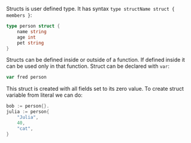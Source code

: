 Structs is user defined type. It has syntax `type structName struct { members }`:
```go
type person struct {
	name string
	age int
	pet string
}
```
Structs can be defined inside or outside of a function. If defined inside it can be used only in that function.
Struct can be declared with `var`:
```go
var fred person
```
This struct is created with all fields set to its zero value. To create struct variable from literal we can do:
```go
bob := person{}.
julia := person{
	"Julia",
	40,
	"cat",
}
```
